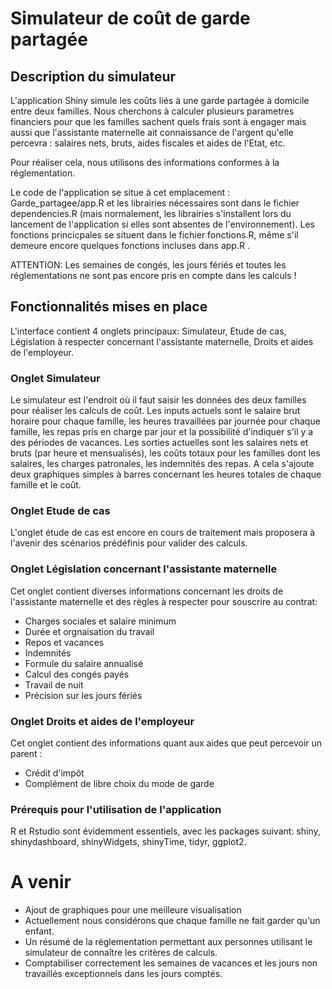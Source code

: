 # Simulateur de coût de garde partagée

## Description du simulateur

L'application Shiny simule les coûts liés à une garde partagée à domicile entre deux familles. Nous cherchons à calculer plusieurs parametres financiers pour que les familles sachent quels frais sont à engager mais aussi que l'assistante maternelle ait connaissance de l'argent qu'elle percevra : salaires nets, bruts, aides fiscales et aides de l'Etat, etc.

Pour réaliser cela, nous utilisons des informations conformes à la réglementation.
 
Le code de l'application se situe à cet emplacement : Garde_partagee/app.R et les librairies nécessaires sont dans le fichier dependencies.R (mais normalement, les librairies s'installent lors du lancement de l'application si elles sont absentes de l'environnement). Les fonctions princicpales se situent dans le fichier fonctions.R, même s'il demeure encore quelques fonctions incluses dans app.R . 

ATTENTION: Les semaines de congés, les jours fériés et toutes les réglementations ne sont pas encore pris en compte dans les calculs !

## Fonctionnalités mises en place

L'interface contient 4 onglets principaux:  Simulateur, Etude de cas, Législation à respecter concernant l'assistante maternelle, Droits et aides de l'employeur. 

### Onglet Simulateur


Le simulateur est l'endroit où il faut saisir les données des deux familles pour réaliser les calculs de coût. 
Les inputs actuels sont le salaire brut horaire pour chaque famille, les heures travaillées par journée pour chaque famille, les repas pris en charge par jour et la possibilité d'indiquer s'il y a des périodes de vacances.
Les sorties actuelles sont les salaires nets et bruts (par heure et mensualisés), les coûts totaux pour les familles dont les salaires, les charges patronales, les indemnités des repas. 
A cela s'ajoute deux graphiques simples à barres concernant les heures totales de chaque famille et le coût.

### Onglet Etude de cas

L'onglet étude de cas est encore en cours de traitement mais proposera à l'avenir des scénarios prédéfinis pour valider des calculs. 

### Onglet Législation concernant l'assistante maternelle 

Cet onglet contient diverses informations concernant les droits de l'assistante maternelle et des règles à respecter pour souscrire au contrat: 
- Charges sociales et salaire minimum 
- Durée et orgnaisation du travail 
- Repos et vacances 
- Indemnités
- Formule du salaire annualisé 
- Calcul des congés payés 
- Travail de nuit 
- Précision sur les jours fériés

### Onglet Droits et aides de l'employeur

Cet onglet contient des informations quant aux aides que peut percevoir un parent : 
- Crédit d'impôt 
- Complément de libre choix du mode de garde 

### Prérequis pour l'utilisation de l'application

R et Rstudio sont évidemment essentiels, avec les packages suivant: shiny, shinydashboard, shinyWidgets, shinyTime, tidyr, ggplot2.

# A venir
- Ajout de graphiques pour une meilleure visualisation
-   Actuellement nous considérons que chaque famille ne fait garder qu'un enfant.
-   Un résumé de la réglementation permettant aux personnes utilisant le simulateur de connaître les critères de calculs.
- Comptabiliser correctement les semaines de vacances et les jours non travaillés exceptionnels dans les jours comptés.


